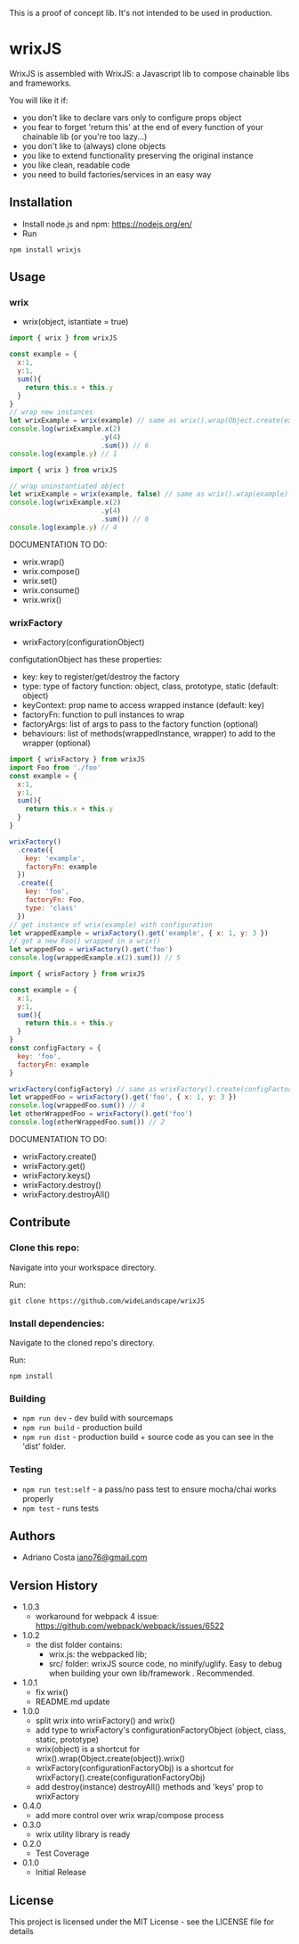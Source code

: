 This is a proof of concept lib. It's not intended to be used in production.

# wrixJS

WrixJS is assembled with WrixJS: a Javascript lib to compose chainable libs and frameworks.

You will like it if:
- you don't like to declare vars only to configure props object
- you fear to forget 'return this' at the end of every function of your chainable lib (or you're too lazy...)
- you don't like to (always) clone objects
- you like to extend functionality preserving the original instance
- you like clean, readable code
- you need to build factories/services in an easy way

## Installation

* Install node.js and npm: https://nodejs.org/en/
* Run

```npm install wrixjs```

## Usage

### wrix

* wrix(object, istantiate = true)

```javascript
import { wrix } from wrixJS

const example = {
  x:1,
  y:1,
  sum(){
    return this.x + this.y
  }
}
// wrap new instances
let wrixExample = wrix(example) // same as wrix().wrap(Object.create(example)).wrix()
console.log(wrixExample.x(2)
                       .y(4)
                       .sum()) // 6
console.log(example.y) // 1
```
```javascript
import { wrix } from wrixJS

// wrap uninstantiated object
let wrixExample = wrix(example, false) // same as wrix().wrap(example).wrix()
console.log(wrixExample.x(2)
                       .y(4)
                       .sum()) // 6
console.log(example.y) // 4
```

DOCUMENTATION TO DO:
* wrix.wrap()
* wrix.compose()
* wrix.set()
* wrix.consume()
* wrix.wrix()

### wrixFactory

* wrixFactory(configurationObject)

configutationObject has these properties:
* key: key to register/get/destroy the factory
* type: type of factory function: object, class, prototype, static (default: object)
* keyContext: prop name to access wrapped instance (default: key)
* factoryFn: function to pull instances to wrap
* factoryArgs: list of args to pass to the factory function (optional)
* behaviours: list of methods(wrappedInstance, wrapper) to add to the wrapper (optional)

```javascript
import { wrixFactory } from wrixJS
import Foo from './foo'
const example = {
  x:1,
  y:1,
  sum(){
    return this.x + this.y
  }
}

wrixFactory()
  .create({
    key: 'example',
    factoryFn: example
  })
  .create({
    key: 'foo',
    factoryFn: Foo,
    type: 'class'
  })
// get instance of wrix(example) with configuration
let wrappedExample = wrixFactory().get('example', { x: 1, y: 3 })
// get a new Foo() wrapped in a wrix()
let wrappedFoo = wrixFactory().get('foo')
console.log(wrappedExample.x(2).sum()) // 5

```
```javascript
import { wrixFactory } from wrixJS

const example = {
  x:1,
  y:1,
  sum(){
    return this.x + this.y
  }
}
const configFactory = {
  key: 'foo',
  factoryFn: example
}

wrixFactory(configFactory) // same as wrixFactory().create(configFactory)
let wrappedFoo = wrixFactory().get('foo', { x: 1, y: 3 })
console.log(wrappedFoo.sum()) // 4
let otherWrappedFoo = wrixFactory().get('foo')
console.log(otherWrappedFoo.sum()) // 2

```

DOCUMENTATION TO DO:
* wrixFactory.create()
* wrixFactory.get()
* wrixFactory.keys()
* wrixFactory.destroy()
* wrixFactory.destroyAll()

## Contribute

### Clone this repo:

Navigate into your workspace directory.

Run:

```git clone https://github.com/wideLandscape/wrixJS```

### Install dependencies:

Navigate to the cloned repo's directory.

Run:

```npm install```

### Building

- `npm run dev` - dev build with sourcemaps
- `npm run build` - production build
- `npm run dist` - production build + source code as you can see in the 'dist' folder.

### Testing
- `npm run test:self` - a pass/no pass test to ensure mocha/chai works properly
- `npm test` - runs tests

## Authors

* Adriano Costa <iano76@gmail.com>

## Version History

* 1.0.3
    * workaround for webpack 4 issue:
    https://github.com/webpack/webpack/issues/6522
* 1.0.2
    * the dist folder contains:
      * wrix.js: the webpacked lib;
      * src/ folder: wrixJS source code, no minify/uglify. Easy to debug when building your own lib/framework
      . Recommended.
* 1.0.1
    * fix wrix()
    * README.md update
* 1.0.0
    * split wrix into wrixFactory() and wrix()
    * add type to wrixFactory's configurationFactoryObject (object, class, static, prototype)
    * wrix(object) is a shortcut for wrix().wrap(Object.create(object)).wrix()
    * wrixFactory(configurationFactoryObj) is a shortcut for wrixFactory().create(configurationFactoryObj)
    * add destroy(instance) destroyAll() methods and 'keys' prop to wrixFactory
* 0.4.0
    * add more control over wrix wrap/compose process
* 0.3.0
    * wrix utility library is ready
* 0.2.0
    * Test Coverage
* 0.1.0
    * Initial Release

## License

This project is licensed under the MIT License - see the LICENSE file for details
